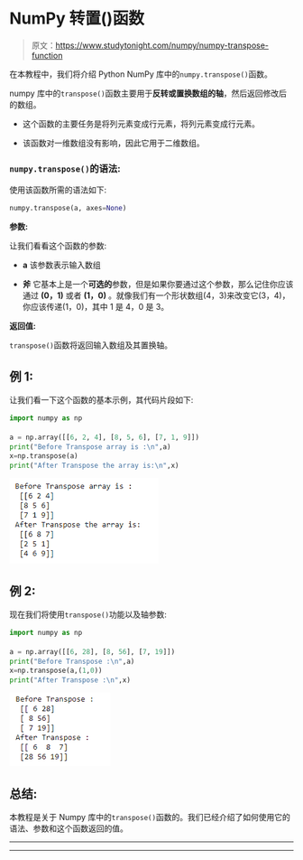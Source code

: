 # NumPy 转置()函数

> 原文：<https://www.studytonight.com/numpy/numpy-transpose-function>

在本教程中，我们将介绍 Python NumPy 库中的`numpy.transpose()`函数。

numpy 库中的`transpose()`函数主要用于**反转或置换数组的轴**，然后返回修改后的数组。

*   这个函数的主要任务是将列元素变成行元素，将列元素变成行元素。

*   该函数对一维数组没有影响，因此它用于二维数组。

### `numpy.transpose()`的语法:

使用该函数所需的语法如下:

```py
numpy.transpose(a, axes=None)
```

**参数:**

让我们看看这个函数的参数:

*   **a**
    该参数表示输入数组

*   **斧**
    它基本上是一个**可选的**参数，但是如果你要通过这个参数，那么记住你应该通过 **(0，1)** 或者 **(1，0)** 。就像我们有一个形状数组(4，3)来改变它(3，4)，你应该传递(1，0)，其中 1 是 4，0 是 3。

**返回值:**

`transpose()`函数将返回输入数组及其置换轴。

## 例 1:

让我们看一下这个函数的基本示例，其代码片段如下:

```py
import numpy as np 

a = np.array([[6, 2, 4], [8, 5, 6], [7, 1, 9]]) 
print("Before Transpose array is :\n",a) 
x=np.transpose(a)
print("After Transpose the array is:\n",x) 
```

![numpy transpose function example](img/f26cf6571c602fa6409490fc9130136c.png)

## 例 2:

现在我们将使用`transpose()`功能以及轴参数:

```py
import numpy as np 

a = np.array([[6, 28], [8, 56], [7, 19]]) 
print("Before Transpose :\n",a) 
x=np.transpose(a,(1,0))
print("After Transpose :\n",x) 
```

![numpy transpose function example](img/96560884cf3608a32517bc4cc820b9a6.png)

## 总结:

本教程是关于 Numpy 库中的`transpose()`函数的。我们已经介绍了如何使用它的语法、参数和这个函数返回的值。

* * *

* * *
